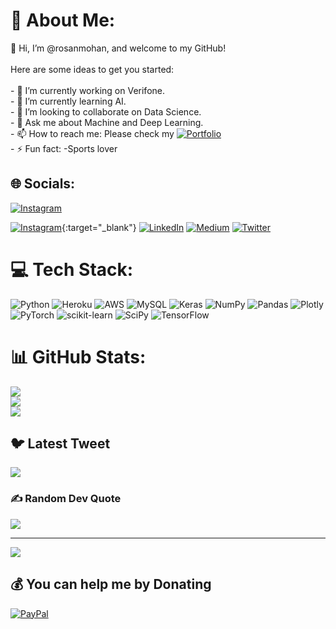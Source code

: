 <!--
### Hi there 👋


**rosanmohan/rosanmohan** is a ✨ _special_ ✨ repository because its `README.md` (this file) appears on your GitHub profile.

Here are some ideas to get you started:

- 🔭 I’m currently working on Verifone.
- 🌱 I’m currently learning ...
- 👯 I’m looking to collaborate on Data Science.
- 🤔 I’m looking for help with ...
- 💬 Ask me about ...
- 📫 How to reach me: ...
- 😄 Pronouns: ...
- ⚡ Fun fact: ...
- Please check my [![Portfolio](https://img.shields.io/badge/Portfolio-%23E4405F.svg?logo=Portfolio&logoColor=white)](https://rosanmohan.github.io/RosanTheDataScientist/)
-->

# 💫 About Me:
👋 Hi, I’m @rosanmohan, and welcome to my GitHub!<br><br>Here are some ideas to get you started:<br><br>- 🔭 I’m currently working on Verifone.<br>- 🌱 I’m currently learning AI.<br>- 👯 I’m looking to collaborate on Data Science.<br>- 💬 Ask me about Machine and Deep Learning.<br>- 📫 How to reach me: Please check my [![Portfolio](https://img.shields.io/badge/Portfolio-%23E4405F.svg?logo=Portfolio&logoColor=white)](https://rosanmohan.github.io/RosanTheDataScientist/)<br>- ⚡ Fun fact: -Sports lover<br>


## 🌐 Socials:
<a href="https://instagram.com/rosanmohan" target="_blank"><img src="https://img.shields.io/badge/Instagram-%23E4405F.svg?logo=Instagram&logoColor=white" alt="Instagram"></a>

[![Instagram](https://img.shields.io/badge/Instagram-%23E4405F.svg?logo=Instagram&logoColor=white)](https://instagram.com/rosanmohan){:target="_blank"} [![LinkedIn](https://img.shields.io/badge/LinkedIn-%230077B5.svg?logo=linkedin&logoColor=white)](https://linkedin.com/in/rosan-mohan-9b2822187) [![Medium](https://img.shields.io/badge/Medium-12100E?logo=medium&logoColor=white)](https://medium.com/@rosanmohans) [![Twitter](https://img.shields.io/badge/Twitter-%231DA1F2.svg?logo=Twitter&logoColor=white)](https://twitter.com/rosan_mohan) 

# 💻 Tech Stack:
![Python](https://img.shields.io/badge/python-3670A0?style=for-the-badge&logo=python&logoColor=ffdd54) ![Heroku](https://img.shields.io/badge/heroku-%23430098.svg?style=for-the-badge&logo=heroku&logoColor=white) ![AWS](https://img.shields.io/badge/AWS-%23FF9900.svg?style=for-the-badge&logo=amazon-aws&logoColor=white) ![MySQL](https://img.shields.io/badge/mysql-%2300f.svg?style=for-the-badge&logo=mysql&logoColor=white) ![Keras](https://img.shields.io/badge/Keras-%23D00000.svg?style=for-the-badge&logo=Keras&logoColor=white) ![NumPy](https://img.shields.io/badge/numpy-%23013243.svg?style=for-the-badge&logo=numpy&logoColor=white) ![Pandas](https://img.shields.io/badge/pandas-%23150458.svg?style=for-the-badge&logo=pandas&logoColor=white) ![Plotly](https://img.shields.io/badge/Plotly-%233F4F75.svg?style=for-the-badge&logo=plotly&logoColor=white) ![PyTorch](https://img.shields.io/badge/PyTorch-%23EE4C2C.svg?style=for-the-badge&logo=PyTorch&logoColor=white) ![scikit-learn](https://img.shields.io/badge/scikit--learn-%23F7931E.svg?style=for-the-badge&logo=scikit-learn&logoColor=white) ![SciPy](https://img.shields.io/badge/SciPy-%230C55A5.svg?style=for-the-badge&logo=scipy&logoColor=%white) ![TensorFlow](https://img.shields.io/badge/TensorFlow-%23FF6F00.svg?style=for-the-badge&logo=TensorFlow&logoColor=white)
# 📊 GitHub Stats:
![](https://github-readme-stats.vercel.app/api?username=rosanmohan&theme=highcontrast&hide_border=false&include_all_commits=false&count_private=false)<br/>
![](https://github-readme-streak-stats.herokuapp.com/?user=rosanmohan&theme=highcontrast&hide_border=false)<br/>
![](https://github-readme-stats.vercel.app/api/top-langs/?username=rosanmohan&theme=highcontrast&hide_border=false&include_all_commits=false&count_private=false&layout=compact)

## 🐦 Latest Tweet
[![](https://gtce.itsvg.in/api?username=rosan_mohan)](https://github.com/VishwaGauravIn/github-twitter-card-embed)

### ✍️ Random Dev Quote
![](https://quotes-github-readme.vercel.app/api?type=horizontal&theme=radical)

---
[![](https://visitcount.itsvg.in/api?id=rosanmohan&icon=0&color=0)](https://visitcount.itsvg.in)

  ## 💰 You can help me by Donating
  [![PayPal](https://img.shields.io/badge/PayPal-00457C?style=for-the-badge&logo=paypal&logoColor=white)](https://paypal.me/paypal.me/rosanmohan) 

  
<!-- Proudly created with GPRM ( https://gprm.itsvg.in ) -->
